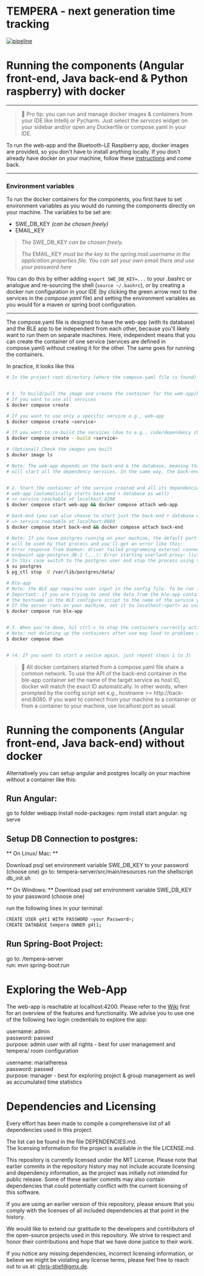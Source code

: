 TEMPERA - next generation time tracking
=======================================

[![pipeline](https://git.uibk.ac.at/informatik/qe/swess24/group4/g4t1/badges/main/pipeline.svg)](https://git.uibk.ac.at/informatik/qe/swess24/group4/g4t1/-/commits/main/)

# Running the components (Angular front-end, Java back-end & Python raspberry) with docker

---

> :rocket:
> Pro tip: you can run and manage docker images & containers from your IDE like Intellij or Pycharm.
> Just select the *services* widget on your sidebar and/or open any Dockerfile or compose.yaml in your IDE.

To run the web-app and the Bluetooth-LE Raspberry app,
docker images are provided, so you don't have to install anything locally.
If you don't already have docker on your machine, follow these [instructions](https://docs.docker.com/get-docker/) and
come back.

---

### Environment variables

To run the docker containers for the components, you first have to set environment variables as you would do
running the components directly on your machine. The variables to be set are:

* SWE_DB_KEY *(can be chosen freely)*
* EMAIL_KEY
 
> *The* SWE_DB_KEY *can be chosen freely.*
> 
> *The* EMAIL_KEY *must be the key to the spring.mail.username in the application.properties file. You can set your 
> own email there and use your password here*

You can do this by either adding `export SWE_DB_KEY=...` to your .bashrc or analogue and re-sourcing the shell 
(`source ~/.bashrc`), or by creating a docker run configuration in your IDE (by clicking the green arrow next to the 
services in the *compose.yaml* file) and setting the environment variables as you would for a maven or spring boot
configuration.

---

The compose.yaml file is designed to have the web-app (with its database) and the BLE app to be independent from each
other,
because you'll likely want to run them on separate machines. Here, independent means that you can create the container
of one
service (services are defined in compose.yaml) without creating it for the other. The same goes for running the
containers.

In practice, it looks like this

```bash
# In the project root directory (where the compose.yaml file is found)


# 1. To build/pull the image and create the container for the web-app/ble-app services from the compose.yaml
# If you want to use all services
$ docker compose create

# If you want to use only a specific service e.g., web-app
$ docker compose create <service>

# If you want to re-build the services (due to e.g., code/dependency changes)
$ docker compose create --build <service>

# (Optional) Check the images you built
$ docker image ls

# Note: The web-app depends on the back-end & the database, meaning that starting the web-app
# will start all the dependency services. In the same way, the back-end depends on the database.


# 2. Start the container of the service created and all its dependencies
# web-app (automatically starts back-end + database as well)
# => service reachable at localhost:4200
$ docker compose start web-app && docker compose attach web-app

# back-end (you can also choose to start just the back-end + database without the web-app)
# => service reachable at localhost:8080
$ docker compose start back-end && docker compose attach back-end

# Note: If you have postgres running on your machine, the default port 5432
# will be used by that process and you'll get an error like this:
# Error response from daemon: driver failed programming external connectivity on 
# endpoint app-postgres_db-1 (...): Error starting userland proxy: listen tcp4 0.0.0.0:5432: bind: address already in use
# In this case switch to the postgres user and stop the process using that port
$ su postgres
$ pg_ctl stop -D /var/lib/postgres/data/

# Ble-app
# Note: the BLE app requires user input in the config file. To be run in interactive mode, you have to use docker run.
# Important: if you are trying to send the data from the ble-app container to the back-end container, you have to set
# the hostname in the BLE configure script to the name of the service you are trying to reach, i.e., back-end:8080.
# If the server runs on your machine, set it to localhost:<port> as usual (see the note below for more info on this).
$ docker compose run ble-app


# 3. When you're done, hit ctrl-c to stop the containers currently active in your terminal. Then, delete the containers.
# Note: not deleting up the containers after use may lead to problems at the next start-up!
$ docker compose down


# (4. If you want to start a sevice again, just repeat steps 1 to 3)
```

> :mega:
> All docker containers started from a compose.yaml file share a common network. To use the API of the back-end
> container in the ble-app container set the name of the target service as host ID, docker will match
> the exact ID automatically. In other words, when prompted by the config script set e.g.,
> hostname >> http://back-end:8080.
> If you want to connect from your machine to a container or from a container to your machine, use localhost:port as
> usual.


# Running the components (Angular front-end, Java back-end) without docker
Alternatively you can setup angular and postgres locally on your machine without a container like this:

## Run Angular:
go to folder webapp
install node-packages: npm install
start angular: ng serve



## Setup DB Connection to postgres:
** On Linux/ Mac: **

Download psql
set environment variable SWE_DB_KEY to your password (choose one)
go to: tempera-server/src/main/resources
run the shellscript db_init.sh


** On Windows: **
Download psql
set environment variable SWE_DB_KEY to your password (choose one) 

run the following lines in your terminal:
```bash
CREATE USER g4t1 WITH PASSWORD <your Password>; 
CREATE DATABASE tempera OWNER g4t1;
```


## Run Spring-Boot Project:

go to: /tempera-server <br>
run: mvn spring-boot:run



# Exploring the Web-App

The web-app is reachable at localhost:4200. Please refer to the [Wiki](https://github.com/chrizzleybear/Tempera/wiki) first for an overview of the features and functionality. We advise you to use one of the following two login credentials to explore the app:

username: admin <br>
password:  passwd <br>
purpose: admin user with all rights  - best for user management and tempera/ room configuration

username: mariatheresa <br>
password: passwd <br>
purpose: manager - best for exploring project & group management as well as accumulated time statistics

# Dependencies and Licensing
Every effort has been made to compile a comprehensive list of all dependencies used in this project.

The list can be found in the file DEPENDENCIES.md. <br>
The licensing information for the project is available in the file LICENSE.md.

This repository is currently licensed under the MIT License. Please note that earlier commits in the repository history may not include accurate licensing and dependency information, as the project was initially not intended for public release. Some of these earlier commits may also contain dependencies that could potentially conflict with the current licensing of this software.

If you are using an earlier version of this repository, please ensure that you comply with the licenses of all included dependencies at that point in the history.

We would like to extend our gratitude to the developers and contributors of the open-source projects used in this repository. We strive to respect and honor their contributions and hope that we have done justice to their work.

If you notice any missing dependencies, incorrect licensing information, or believe we might be violating any license terms, please feel free to reach out to us at: chris-stief@gmx.de.
